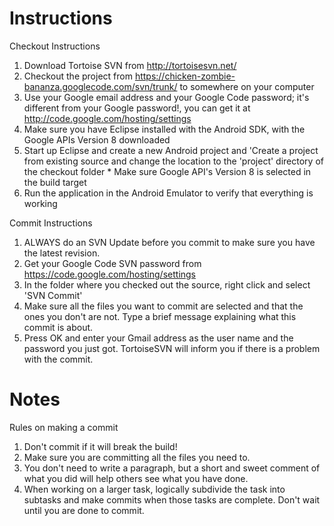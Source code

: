 # Instructions #

Checkout Instructions
  1. Download Tortoise SVN from http://tortoisesvn.net/
  1. Checkout the project from https://chicken-zombie-bananza.googlecode.com/svn/trunk/ to somewhere on your computer
  1. Use your Google email address and your Google Code password; it's different from your Google password!, you can get it at http://code.google.com/hosting/settings
  1. Make sure you have Eclipse installed with the Android SDK, with the Google APIs Version 8 downloaded
  1. Start up Eclipse and create a new Android project and 'Create a project from existing source and change the location to the 'project' directory of the checkout folder
    * Make sure Google API's Version 8 is selected in the build target
  1. Run the application in the Android Emulator to verify that everything is working

Commit Instructions
  1. ALWAYS do an SVN Update before you commit to make sure you have the latest revision.
  1. Get your Google Code SVN password from https://code.google.com/hosting/settings
  1. In the folder where you checked out the source, right click and select 'SVN Commit'
  1. Make sure all the files you want to commit are selected and that the ones you don't are not. Type a brief message explaining what this commit is about.
  1. Press OK and enter your Gmail address as the user name and the password you just got. TortoiseSVN will inform you if there is a problem with the commit.

# Notes #

Rules on making a commit
  1. Don't commit if it will break the build!
  1. Make sure you are committing all the files you need to.
  1. You don't need to write a paragraph, but a short and sweet comment of what you did will help others see what you have done.
  1. When working on a larger task, logically subdivide the task into subtasks and make commits when those tasks are complete. Don't wait until you are done to commit.